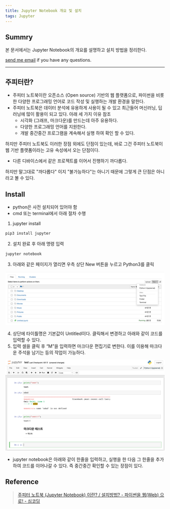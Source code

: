 ```yaml
---
title: Jupyter Notebook 개요 및 설치
tags: Jupyter
---
```


## Summry

본 문서에서는 Jupyter Notebook의 개요를 설명하고 설치 방법을 정리한다.

[send me email](mailto:jewel7492@gmail.com) if you have any questions.

<!--more-->

---

## 주피터란?

- 주피터 노트북이란 오픈소스 (Open source) 기반의 웹 플랫폼으로, 파이썬을 비롯한 다양한 프로그래밍 언어로 코드 작성 및 실행하는 개발 환경을 말한다.
- 주피터 노트북은 데이터 분석에 유용하게 사용이 될 수 있고 최근들어 머신러닝, 딥러닝에 많이 활용이 되고 있다. 아래 세 가지 이유 참조
    - 시각화 (그래프, 마크다운)를 만드는데 아주 유용하다.
    - 다양한 프로그래밍 언어를 지원한다.
    - 개발 중간중간 프로그램을 계속해서 실행 하여 확인 할 수 있다.

하지만 주피터 노트북도 이러한 장점 외에도 단점이 있는데, 바로 그건 주피터 노트북이 웹 기반 플랫폼이라는 고유 속성에서 오는 단점이다.

- 다른 디바이스에서 같은 프로젝트를 이어서 진행하기 까다롭다.

하지만 말그대로 "까다롭다" 이지 "불가능하다"는 아니기 때문에 그렇게 큰 단점은 아니라고 볼 수 있다.

## Install

- python은 사전 설치되어 있어야 함
- cmd 또는 terminal에서 아래 절차 수행

1. jupyter install

```bash
pip3 install jupyter
```

2. 설치 완료 후 아래 명령 입력

```bash
jupyter notebook
```

3. 아래와 같은 페이지가 열리면 우측 상단 New 버튼을 누르고 Python3를 클릭

![그림1](/assets/Jupyter/jupyter_install/1.png)

4. 상단에 타이틀명은 기본값이 Untitled이다. 클릭해서 변경하고 아래와 같이 코드를 입력할 수 있다.
5. 입력 셀을 클릭 후 “M”을 입력하면 마크다운 편집기로 변한다. 이를 이용해 마크다운 주석을 남기는 등의 작업이 가능하다.

![그림2](/assets/Jupyter/jupyter_install/2.png)

- jupyter notebook은 아래와 같이 한줄을 입력하고, 실행을 한 다음 그 한줄을 추가하여 코드를 이어나갈 수 있다. 즉 중간중간 확인할 수 있는 장점이 있다.

## Reference

> [주피터 노트북 (Jupyter Notebook) 이란? / 설치방법? - 파이썬을 웹(Web) 으로! - 심코딩](https://s1mcoding.tistory.com/26)
